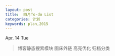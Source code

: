 ```yaml
---
layout: post
title:  四月To-do List
categories: 计划
keywords: plan,2015
---
```


Apr. 14 Tue

> 博客静态搜索模块
> 图床外链
> 高亮优化
> 归档分类